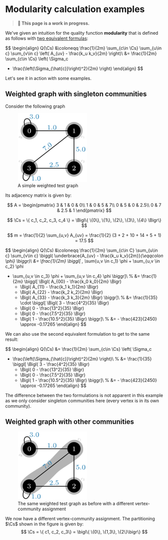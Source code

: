 # Modularity calculation examples

> **🚨 This page is a work in progress.**

We've given an intuition for the quality function **modularity** that is defined as follows with [two equivalent formulas](./formula.md):

$$
\begin{align}
Q(\Cs) &\coloneqq 
\frac{1}{2m} \sum_{c\in \Cs} \sum_{u\in c} \sum_{v\in c}
    \left( A_{uv} - \frac{k_u k_v}{2m} \right)\\
&= \frac{1}{2m} \sum_{c\in \Cs} \left( \Sigma_c
- \frac{\left(\Sigma_{\hat{c}}\right)^2}{2m} \right)
\end{align}
$$

Let's see it in action with some examples.



## Weighted graph with singleton communities

Consider the following graph

<figure class="center">
    <img src="./weighted-test-graph.svg"
         alt="Weighted test graph"
         width="220px">
    <figcaption>A simple weighted test graph</figcaption>
</figure>


Its adjacency matrix is given by:

$$
A = \begin{pmatrix}
    3 & 1 & 0 & 0\\
    1 & 0 & 5 & 7\\
    0 & 5 & 0 & 2.5\\
    0 & 7 & 2.5 & 1
\end{pmatrix}
$$

$$
\Cs = \{ c_1, c_2, c_3, c_4 \} = \Bigl\{ \{0\}, \{1\}, \{2\}, \{3\}, \{4\} \Bigr\}
$$

$$
m = \frac{1}{2} \sum_{u,v} A_{uv} = \frac{1}{2} (3 + 2 + 10 + 14 + 5 + 1) = 17.5
$$

$$
\begin{align}
Q(\Cs) &\coloneqq \frac{1}{2m} \sum_{c\in C} \sum_{u\in c} \sum_{v\in c}
\biggl( \underbrace{A_{uv} - \frac{k_u k_v}{2m}}_{\eqqcolon \phi} \biggr)\\
&= \frac{1}{2m}
\biggl[ \, \sum_{u,v \in c_1} \phi + \sum_{u,v \in c_2} \phi
+ \sum_{u,v \in c_3} \phi + \sum_{u,v \in c_4} \phi \biggr]\\
% 
&= \frac{1}{2m}
\biggl[
    \Bigl( A_{00} - \frac{k_0 k_0}{2m} \Bigr)
    + \Bigl( A_{11} - \frac{k_1 k_1}{2m} \Bigr)
    + \Bigl( A_{22} - \frac{k_2 k_2}{2m} \Bigr)
    + \Bigl( A_{33} - \frac{k_3 k_3}{2m} \Bigr)
\biggr]\\
% 
&= \frac{1}{35} \cdot
\biggl[
    \Bigl( 3 - \frac{4^2}{35} \Bigr)
    + \Bigl( 0 - \frac{13^2}{35} \Bigr)
    + \Bigl( 0 - \frac{7.5^2}{35} \Bigr)
    + \Bigl( 1 - \frac{10.5^2}{35} \Bigr)
\biggr]\\
% 
&= - \frac{423}{2450} \approx -0.17265
\end{align}
$$

We can also use the second equivalent formulation to get to the same result:

$$
\begin{align}
Q(\Cs) &= \frac{1}{2m} \sum_{c\in \Cs} \left( \Sigma_c
- \frac{\left(\Sigma_{\hat{c}}\right)^2}{2m} \right)\\
%
&= \frac{1}{35} \biggl[
    \Bigl( 3 - \frac{4^2}{35} \Bigr)
    + \Bigl( 0 - \frac{13^2}{35} \Bigr)
    + \Bigl( 0 - \frac{7.5^2}{35} \Bigr)
    + \Bigl( 1 - \frac{10.5^2}{35} \Bigr)
\biggr]\\
% 
&= - \frac{423}{2450} \approx -0.17265
\end{align}
$$

The difference between the two formulations is not apparent in this example as we only consider singleton communities here (every vertex is in its own community).



## Weighted graph with other communities

<figure class="center">
    <img src="./weighted-test-graph-better-communities.svg"
         alt="Weighted test graph"
         width="220px">
    <figcaption>The same weighted test graph as before with a different vertex-community assignment</figcaption>
</figure>

We now have a different vertex-community assignment. The partitioning $\Cs$ shown in the figure is given by:
$$
\Cs = \{ c1, c_2, c_3\} = \bigl\{ \{0\}, \{1,3\}, \{2\}\bigr\}
$$